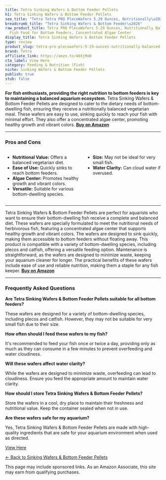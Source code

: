 ```yaml
---
title: Tetra Sinking Wafers & Bottom Feeder Pellets
h1: Tetra Sinking Wafers & Bottom Feeder Pellets
seo_title: "Tetra Tetra PRO PlecoWafers 5.29 Ounces, Nutritionally\u2026"
breadcrumb_title: "Tetra Sinking Wafers & Bottom Feeder\u2026"
raw_product_title: Tetra PRO PlecoWafers 5.29 Ounces, Nutritionally Balanced Vegetarian
  Fish Food for Bottom Feeders, Concentrated Algae Center
display_title: Tetra Sinking Wafers & Bottom Feeder Pellets
type: review
product_slug: tetra-pro-plecowafers-5-29-ounces-nutritionally-balanced-vegetarian-fis-60d51bbc
brand: Tetra
affiliate_link: https://amzn.to/46XjMoN
cta_label: View Here
category: Feeding & Nutrition (Fish)
niche: Sinking Wafers & Bottom Feeder Pellets
publish: true
stub: false
---
```


<div id="intro" class="full-width">
  <p><strong>For fish enthusiasts, providing the right nutrition to bottom feeders is key to maintaining a balanced aquarium ecosystem.</strong> Tetra Sinking Wafers & Bottom Feeder Pellets are designed to cater to the dietary needs of bottom-dwelling fish, ensuring they receive a nutritionally balanced vegetarian meal. These wafers are easy to use, sinking quickly to reach your fish with minimal effort. They also offer a concentrated algae center, promoting healthy growth and vibrant colors. <a href="https://amzn.to/46XjMoN" rel="nofollow sponsored noopener" target="_blank"><strong>Buy on Amazon</strong></a></p>
</div>

<hr />
<h3 id="pros-cons">Pros and Cons</h3>
<div class="pc-grid" style="display:grid;grid-template-columns:1fr 1fr;gap:16px;">
  <ul>
    <li><strong>Nutritional Value:</strong> Offers a balanced vegetarian diet.</li>
    <li><strong>Ease of Use:</strong> Quickly sinks to reach bottom feeders.</li>
    <li><strong>Algae Center:</strong> Promotes healthy growth and vibrant colors.</li>
    <li><strong>Versatile:</strong> Suitable for various bottom-dwelling species.</li>
  </ul>
  <ul>
    <li><strong>Size:</strong> May not be ideal for very small fish.</li>
    <li><strong>Water Clarity:</strong> Can cloud water if overused.</li>
  </ul>
</div>
<hr />

<div class="full-width">
  <p>Tetra Sinking Wafers & Bottom Feeder Pellets are perfect for aquarists who want to ensure their bottom-dwelling fish receive a complete and balanced diet. These wafers are specially formulated to meet the nutritional needs of herbivorous fish, featuring a concentrated algae center that supports healthy growth and vibrant colors. The wafers are designed to sink quickly, making them accessible to bottom feeders without floating away. This product is compatible with a variety of bottom-dwelling species, including plecos and catfish, offering a versatile feeding option. Maintenance is straightforward, as the wafers are designed to minimize waste, keeping your aquarium cleaner for longer. The practical benefits of these wafers include ease of use and reliable nutrition, making them a staple for any fish keeper. <a href="https://amzn.to/46XjMoN" rel="nofollow sponsored noopener" target="_blank"><strong>Buy on Amazon</strong></a></p>
</div>

<hr />
<h3 id="faqs">Frequently Asked Questions</h3>

<p><strong>Are Tetra Sinking Wafers & Bottom Feeder Pellets suitable for all bottom feeders?</strong></p>
<p>These wafers are designed for a variety of bottom-dwelling species, including plecos and catfish. However, they may not be suitable for very small fish due to their size.</p>

<p><strong>How often should I feed these wafers to my fish?</strong></p>
<p>It's recommended to feed your fish once or twice a day, providing only as much as they can consume in a few minutes to prevent overfeeding and water cloudiness.</p>

<p><strong>Will these wafers affect water clarity?</strong></p>
<p>While the wafers are designed to minimize waste, overfeeding can lead to cloudiness. Ensure you feed the appropriate amount to maintain water clarity.</p>

<p><strong>How should I store Tetra Sinking Wafers & Bottom Feeder Pellets?</strong></p>
<p>Store the wafers in a cool, dry place to maintain their freshness and nutritional value. Keep the container sealed when not in use.</p>

<p><strong>Are these wafers safe for my aquarium?</strong></p>
<p>Yes, Tetra Sinking Wafers & Bottom Feeder Pellets are made with high-quality ingredients that are safe for your aquarium environment when used as directed.</p>
<p><a class="btn" href="https://amzn.to/46XjMoN" target="_blank" rel="nofollow sponsored noopener">View Here</a></p>
<p><a href="/roundups/feeding-nutrition-fish-/sinking-wafers-bottom-feeder-pellets/">← Back to Sinking Wafers & Bottom Feeder Pellets</a></p>
<aside class="disclosure">This page may include sponsored links. As an Amazon Associate, this site may earn from qualifying purchases.</aside>
